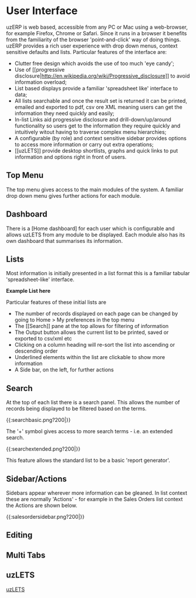 # User Interface 

uzERP is web based, accessible from any PC or Mac using a web-browser, for example Firefox, Chrome or Safari. Since it runs in a browser it benefits from the familiarity of the browser 'point-and-click' way of doing things. uzERP provides a rich user experience with drop down menus, context sensitive defaults and lists. Particular features of the interface are:

*  Clutter free design which avoids the use of too much 'eye candy';
*  Use of [[progressive disclosure|http://en.wikipedia.org/wiki/Progressive_disclosure]] to avoid information overload;
*  List based displays provide a familiar 'spreadsheet like' interface to data;
*  All lists searchable and once the result set is returned it can be printed, emailed and exported to pdf, csv ore XML meaning users can get the information they need quickly and easily;
*  In-list Links aid progressive disclosure and drill-down/up/around functionality so users get to the information they require quickly and intuitively witout having to traverse complex menu hierarchies;
*  A configurable (by role) and context sensitive sidebar provides options to access more information or carry out extra operations;
*  [[uzLETS]] provide desktop shortlists, graphs and quick links to put information and options right in front of users. 

## Top Menu

The top menu gives access to the main modules of the system. A familiar drop down menu gives further actions for each module.

## Dashboard

There is a [Home dashboard] for each user which is configurable and allows uzLETS from any module to be displayed. Each module also has its own dashboard that summarises its information.

## Lists

Most information is initially presented in a list format this is a familiar tabular 'spreadsheet-like' interface.

**Example List here**

Particular features of these initial lists are

*  The number of records displayed on each page can be changed by going to Home > My preferences in the top menu
*  The [[Search]] pane at the top allows for filtering of information
*  The Output button allows the current list to be printed, saved or exported to csv/xml etc
*  Clicking on a column heading will re-sort the list into ascending or descending order
*  Underlined elements within the list are clickable to show more information
*  A Side bar, on the left, for further actions

## Search

At the top of each list there is a search panel. This allows the number of records being displayed to be filtered based on the terms.

{{:searchbasic.png?200|}}

The '+' symbol gives access to more search terms - i.e. an extended search.

{{:searchextended.png?200|}}

This feature allows the standard list to be a basic 'report generator'.

## Sidebar/Actions

Sidebars appear wherever more information can be gleaned. In list context these are normally 'Actions' - for example in the Sales Orders list context the Actions are shown below.

    
{{:salesordersidebar.png?200|}}

## Editing

## Multi Tabs
## uzLETS

[uzLETS](uzLETS)
